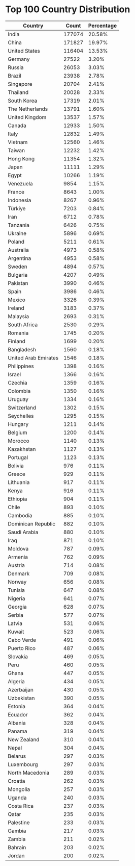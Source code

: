# Top 100 Country Distribution
| Country | Count | Percentage |
|----|----|----|
| India | 177074 | 20.58% |
| China | 171827 | 19.97% |
| United States | 116404 | 13.53% |
| Germany | 27522 | 3.20% |
| Russia | 26053 | 3.03% |
| Brazil | 23938 | 2.78% |
| Singapore | 20704 | 2.41% |
| Thailand | 20028 | 2.33% |
| South Korea | 17319 | 2.01% |
| The Netherlands | 13791 | 1.60% |
| United Kingdom | 13537 | 1.57% |
| Canada | 12933 | 1.50% |
| Italy | 12832 | 1.49% |
| Vietnam | 12560 | 1.46% |
| Taiwan | 12232 | 1.42% |
| Hong Kong | 11354 | 1.32% |
| Japan | 11111 | 1.29% |
| Egypt | 10266 | 1.19% |
| Venezuela | 9854 | 1.15% |
| France | 8643 | 1.00% |
| Indonesia | 8267 | 0.96% |
| Türkiye | 7203 | 0.84% |
| Iran | 6712 | 0.78% |
| Tanzania | 6426 | 0.75% |
| Ukraine | 5896 | 0.69% |
| Poland | 5211 | 0.61% |
| Australia | 4973 | 0.58% |
| Argentina | 4953 | 0.58% |
| Sweden | 4894 | 0.57% |
| Bulgaria | 4207 | 0.49% |
| Pakistan | 3990 | 0.46% |
| Spain | 3986 | 0.46% |
| Mexico | 3326 | 0.39% |
| Ireland | 3183 | 0.37% |
| Malaysia | 2693 | 0.31% |
| South Africa | 2530 | 0.29% |
| Romania | 1745 | 0.20% |
| Finland | 1699 | 0.20% |
| Bangladesh | 1560 | 0.18% |
| United Arab Emirates | 1546 | 0.18% |
| Philippines | 1398 | 0.16% |
| Israel | 1366 | 0.16% |
| Czechia | 1359 | 0.16% |
| Colombia | 1350 | 0.16% |
| Uruguay | 1334 | 0.16% |
| Switzerland | 1302 | 0.15% |
| Seychelles | 1295 | 0.15% |
| Hungary | 1211 | 0.14% |
| Belgium | 1200 | 0.14% |
| Morocco | 1140 | 0.13% |
| Kazakhstan | 1127 | 0.13% |
| Portugal | 1123 | 0.13% |
| Bolivia | 976 | 0.11% |
| Greece | 929 | 0.11% |
| Lithuania | 917 | 0.11% |
| Kenya | 916 | 0.11% |
| Ethiopia | 904 | 0.11% |
| Chile | 893 | 0.10% |
| Cambodia | 885 | 0.10% |
| Dominican Republic | 882 | 0.10% |
| Saudi Arabia | 880 | 0.10% |
| Iraq | 871 | 0.10% |
| Moldova | 787 | 0.09% |
| Armenia | 762 | 0.09% |
| Austria | 714 | 0.08% |
| Denmark | 709 | 0.08% |
| Norway | 656 | 0.08% |
| Tunisia | 647 | 0.08% |
| Nigeria | 641 | 0.07% |
| Georgia | 628 | 0.07% |
| Serbia | 577 | 0.07% |
| Latvia | 531 | 0.06% |
| Kuwait | 523 | 0.06% |
| Cabo Verde | 491 | 0.06% |
| Puerto Rico | 487 | 0.06% |
| Slovakia | 469 | 0.05% |
| Peru | 460 | 0.05% |
| Ghana | 447 | 0.05% |
| Algeria | 434 | 0.05% |
| Azerbaijan | 430 | 0.05% |
| Uzbekistan | 390 | 0.05% |
| Estonia | 364 | 0.04% |
| Ecuador | 362 | 0.04% |
| Albania | 328 | 0.04% |
| Panama | 319 | 0.04% |
| New Zealand | 310 | 0.04% |
| Nepal | 304 | 0.04% |
| Belarus | 297 | 0.03% |
| Luxembourg | 297 | 0.03% |
| North Macedonia | 289 | 0.03% |
| Croatia | 262 | 0.03% |
| Mongolia | 257 | 0.03% |
| Uganda | 240 | 0.03% |
| Costa Rica | 237 | 0.03% |
| Qatar | 235 | 0.03% |
| Palestine | 233 | 0.03% |
| Gambia | 217 | 0.03% |
| Zambia | 211 | 0.02% |
| Bahrain | 203 | 0.02% |
| Jordan | 200 | 0.02% |
